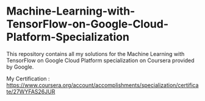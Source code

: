 # Machine-Learning-with-TensorFlow-on-Google-Cloud-Platform-Specialization

This repository contains all my solutions for the Machine Learning with TensorFlow on Google Cloud Platform specialization on Coursera provided by Google.

My Certification : https://www.coursera.org/account/accomplishments/specialization/certificate/27WYFAS26JUR
